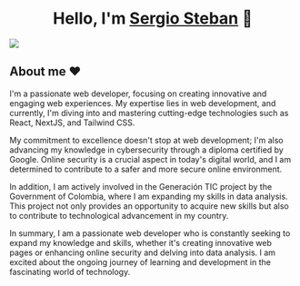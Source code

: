 <div align="center">
<h1 align="center">Hello, I'm <a href="https://xdeveloper.app">Sergio Steban</a> 👋</h1>
</div>
<img src="https://i.imgur.com/1BAQ2Bw.png">

## About me ❤

I'm a passionate web developer, focusing on creating innovative and engaging web experiences. My expertise lies in web development, and currently, I'm diving into and mastering cutting-edge technologies such as React, NextJS, and Tailwind CSS.

My commitment to excellence doesn't stop at web development; I'm also advancing my knowledge in cybersecurity through a diploma certified by Google. Online security is a crucial aspect in today's digital world, and I am determined to contribute to a safer and more secure online environment.

In addition, I am actively involved in the Generación TIC project by the Government of Colombia, where I am expanding my skills in data analysis. This project not only provides an opportunity to acquire new skills but also to contribute to technological advancement in my country.

In summary, I am a passionate web developer who is constantly seeking to expand my knowledge and skills, whether it's creating innovative web pages or enhancing online security and delving into data analysis. I am excited about the ongoing journey of learning and development in the fascinating world of technology.
<br>

